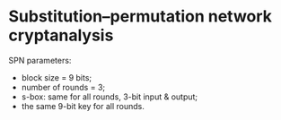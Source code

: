 # Substitution–permutation network cryptanalysis

SPN parameters:

* block size = 9 bits;
* number of rounds = 3;
* s-box: same for all rounds, 3-bit input & output;
* the same 9-bit key for all rounds.